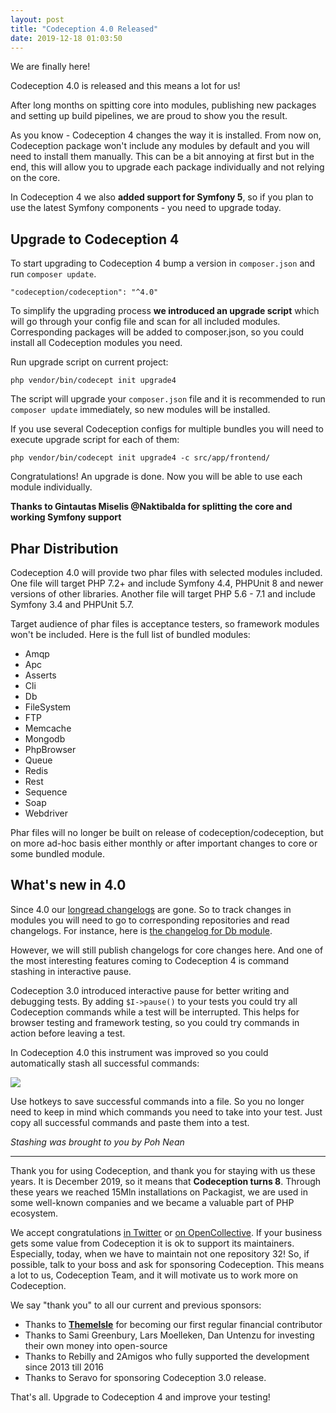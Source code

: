 ```yaml
---
layout: post
title: "Codeception 4.0 Released"
date: 2019-12-18 01:03:50
---
```


We are finally here!

Codeception 4.0 is released and this means a lot for us!

After long months on spitting core into modules, publishing new packages and setting up build pipelines, we are proud to show you the result.

As you know - Codeception 4 changes the way it is installed. From now on, Codeception package won't include any modules by default and you will need to install them manually. This can be a bit annoying at first but in the end, this will allow you to upgrade each package individually and not relying on the core.

In Codeception 4 we also **added support for Symfony 5**, so if you plan to use the latest Symfony components - you need to upgrade today.

## Upgrade to Codeception 4

To start upgrading to Codeception 4 bump a version in `composer.json` and run `composer update`.

```
"codeception/codeception": "^4.0"
```

To simplify the upgrading process **we introduced an upgrade script** which will go through your config file and scan for all included modules. Corresponding packages will be added to composer.json, so you could install all Codeception modules you need. 

Run upgrade script on current project:

```
php vendor/bin/codecept init upgrade4
```

The script will upgrade your `composer.json` file and it is recommended to run `composer update` immediately, so new modules will be installed. 

If you use several Codeception configs for multiple bundles you will need to execute upgrade script for each of them:

```
php vendor/bin/codecept init upgrade4 -c src/app/frontend/
```

Congratulations! An upgrade is done. Now you will be able to use each module individually.

**Thanks to Gintautas Miselis @Naktibalda for splitting the core and working Symfony support**

## Phar Distribution

Codeception 4.0 will provide two phar files with selected modules included. One file will target PHP 7.2+ and include Symfony 4.4, PHPUnit 8 and newer versions of other libraries. Another file will target PHP 5.6 - 7.1 and include Symfony 3.4 and PHPUnit 5.7.

Target audience of phar files is acceptance testers, so framework modules won't be included.
Here is the full list of bundled modules:

* Amqp
* Apc
* Asserts
* Cli
* Db
* FileSystem
* FTP
* Memcache
* Mongodb
* PhpBrowser
* Queue
* Redis
* Rest
* Sequence
* Soap
* Webdriver

Phar files will no longer be built on release of codeception/codeception, but on more ad-hoc basis either monthly or after important changes to core or some bundled module.

## What's new in 4.0

Since 4.0 our [longread changelogs](https://codeception.com/changelog) are gone. So to track changes in modules you will need to go to corresponding repositories and read changelogs. For instance, here is [the changelog for Db module](https://github.com/Codeception/module-db/releases).

However, we will still publish changelogs for core changes here. And one of the most interesting features coming to Codeception 4 is command stashing in interactive pause.

Codeception 3.0 introduced interactive pause for better writing and debugging tests. By adding `$I->pause()` to your tests you could try all Codeception commands while a test will be interrupted. This helps for browser testing and framework testing, so you could try commands in action before leaving a test.

In Codeception 4.0 this instrument was improved so you could automatically stash all successful commands:

![](https://user-images.githubusercontent.com/846343/70369505-896e9000-18f5-11ea-8f31-76d6846a859c.png)

Use hotkeys to save successful commands into a file. So you no longer need to keep in mind which commands you need to take into your test. Just copy all successful commands and paste them into a test. 

*Stashing was brought to you by Poh Nean*

---

Thank you for using Codeception, and thank you for staying with us these years. 
It is December 2019, so it means that **Codeception turns 8**. Through these years we reached 15Mln installations on Packagist, we are used in some well-known companies and we became a valuable part of PHP ecosystem.


We accept congratulations [in Twitter](https://twitter.com/codeception) or [on OpenCollective](https://opencollective.com/codeception). If your business gets some value from Codeception it is ok to support its maintainers. Especially, today, when we have to maintain not one repository 32! So, if possible, talk to your boss and ask for sponsoring Codeception. This means a lot to us, Codeception Team, and it will motivate us to work more on Codeception.

We say "thank you" to all our current and previous sponsors:

* Thanks to **[ThemeIsle](https://opencollective.com/themeisle)** for becoming our first regular financial contributor
* Thanks to Sami Greenbury, Lars Moelleken, Dan Untenzu for investing their own money into open-source
* Thanks to Rebilly and 2Amigos who fully supported the development since 2013 till 2016
* Thanks to Seravo for sponsoring Codeception 3.0 release.

That's all. Upgrade to Codeception 4 and improve your testing!
